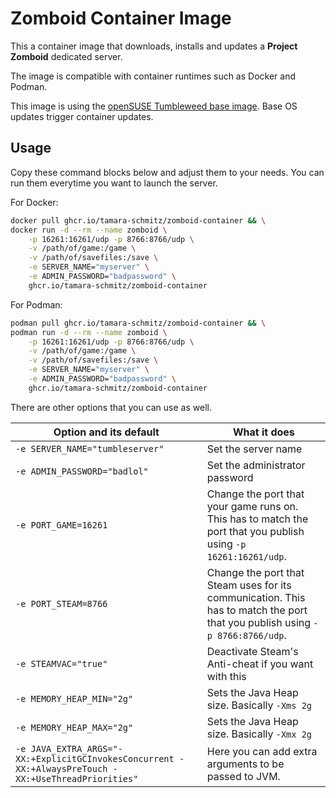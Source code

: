 # Zomboid Container Image

This a container image that downloads, installs and updates a **Project
Zomboid** dedicated server.

The image is compatible with container runtimes such as Docker and Podman.

This image is using the [openSUSE Tumbleweed base
image](https://registry.opensuse.org). Base OS updates trigger container updates.

## Usage

Copy these command blocks below and adjust them to your needs.
You can run them everytime you want to launch the server.

For Docker:

```sh
docker pull ghcr.io/tamara-schmitz/zomboid-container && \
docker run -d --rm --name zomboid \
    -p 16261:16261/udp -p 8766:8766/udp \
    -v /path/of/game:/game \
    -v /path/of/savefiles:/save \
    -e SERVER_NAME="myserver" \
    -e ADMIN_PASSWORD="badpassword" \
    ghcr.io/tamara-schmitz/zomboid-container
```

For Podman:

```sh
podman pull ghcr.io/tamara-schmitz/zomboid-container && \
podman run -d --rm --name zomboid \
    -p 16261:16261/udp -p 8766:8766/udp \
    -v /path/of/game:/game \
    -v /path/of/savefiles:/save \
    -e SERVER_NAME="myserver" \
    -e ADMIN_PASSWORD="badpassword" \
    ghcr.io/tamara-schmitz/zomboid-container
```

There are other options that you can use as well.

| Option and its default | What it does |
| - | - |
| `-e SERVER_NAME="tumbleserver"` | Set the server name |
| `-e ADMIN_PASSWORD="badlol"` | Set the administrator password |
| `-e PORT_GAME=16261` | Change the port that your game runs on. This has to match the port that you publish using `-p 16261:16261/udp`. |
| `-e PORT_STEAM=8766` | Change the port that Steam uses for its communication. This has to match the port that you publish using `-p 8766:8766/udp`.|
| `-e STEAMVAC="true"` | Deactivate Steam's Anti-cheat if you want with this |
| `-e MEMORY_HEAP_MIN="2g"` | Sets the Java Heap size. Basically `-Xms 2g` |
| `-e MEMORY_HEAP_MAX="2g"` | Sets the Java Heap size. Basically `-Xmx 2g` |
| `-e JAVA_EXTRA_ARGS="-XX:+ExplicitGCInvokesConcurrent -XX:+AlwaysPreTouch -XX:+UseThreadPriorities"` | Here you can add extra arguments to be passed to JVM. |
